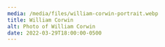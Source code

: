 ```yaml
---
media: /media/files/william-corwin-portrait.webp
title: William Corwin
alt: Photo of William Corwin
date: 2022-03-29T18:00:00-0500
---
```

